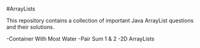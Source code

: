 #ArrayLists

This repository contains a collection of important Java ArrayList questions and their solutions.

-Container With Most Water
-Pair Sum 1 & 2
-2D ArrayLists
